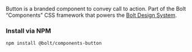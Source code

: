 Button is a branded component to convey call to action. Part of the Bolt “Components” CSS framework that powers the [Bolt Design System](https://www.boltdesignsystem.com).

### Install via NPM
   ```
   npm install @bolt/components-button
   ```